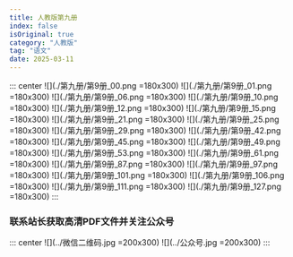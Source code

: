 ```yaml
---
title: 人教版第九册
index: false
isOriginal: true
category: "人教版"
tag: "语文"
date: 2025-03-11
---
```


::: center
![](./第九册/第9册_00.png =180x300)
![](./第九册/第9册_01.png =180x300)
![](./第九册/第9册_06.png =180x300)
![](./第九册/第9册_10.png =180x300)
![](./第九册/第9册_12.png =180x300)
![](./第九册/第9册_15.png =180x300)
![](./第九册/第9册_21.png =180x300)
![](./第九册/第9册_25.png =180x300)
![](./第九册/第9册_29.png =180x300)
![](./第九册/第9册_42.png =180x300)
![](./第九册/第9册_45.png =180x300)
![](./第九册/第9册_49.png =180x300)
![](./第九册/第9册_53.png =180x300)
![](./第九册/第9册_61.png =180x300)
![](./第九册/第9册_87.png =180x300)
![](./第九册/第9册_97.png =180x300)
![](./第九册/第9册_101.png =180x300)
![](./第九册/第9册_106.png =180x300)
![](./第九册/第9册_111.png =180x300)
![](./第九册/第9册_127.png =180x300)
:::

### 联系站长获取高清PDF文件并关注公众号
::: center
![](../微信二维码.jpg =200x300)
![](../公众号.jpg =200x300)
:::
